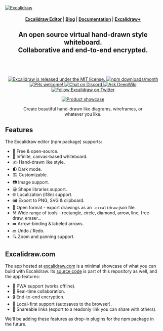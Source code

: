 <a href="https://excalidraw.com/" target="_blank" rel="noopener">
  <picture>
    <source media="(prefers-color-scheme: dark)" alt="Excalidraw" srcset="https://excalidraw.nyc3.cdn.digitaloceanspaces.com/github/excalidraw_github_cover_2_dark.png" />
    <img alt="Excalidraw" src="https://edas-hz.oss-cn-hangzhou.aliyuncs.com/edas-apps/charts-store/excalidraw/image/excalidraw_github_cover_2.png" />
  </picture>
</a>

<h4 align="center">
  <a href="https://excalidraw.com">Excalidraw Editor</a> |
  <a href="https://plus.excalidraw.com/blog">Blog</a> |
  <a href="https://docs.excalidraw.com">Documentation</a> |
  <a href="https://plus.excalidraw.com">Excalidraw+</a>
</h4>

<div align="center">
  <h2>
    An open source virtual hand-drawn style whiteboard. </br>
    Collaborative and end-to-end encrypted. </br>
  <br />
  </h2>
</div>

<br />
<p align="center">
  <a href="https://github.com/excalidraw/excalidraw/blob/master/LICENSE">
    <img alt="Excalidraw is released under the MIT license." src="https://edas-hz.oss-cn-hangzhou.aliyuncs.com/edas-apps/charts-store/excalidraw/image/license-MIT-blue.svg"  />
  </a>
  <a href="https://www.npmjs.com/package/@excalidraw/excalidraw">
    <img alt="npm downloads/month" src="https://edas-hz.oss-cn-hangzhou.aliyuncs.com/edas-apps/charts-store/excalidraw/image/68747470733a2f2f696d672e736869656c64732e696f2f6e706d2f646d2f40657863616c69647261772f657863616c6964726177.svg"  />
  </a>
  <a href="https://docs.excalidraw.com/docs/introduction/contributing">
    <img alt="PRs welcome!" src="https://edas-hz.oss-cn-hangzhou.aliyuncs.com/edas-apps/charts-store/excalidraw/image/PRs-welcome-brightgreen.svg"  />
  </a>
  <a href="https://discord.gg/UexuTaE">
    <img alt="Chat on Discord" src="https://edas-hz.oss-cn-hangzhou.aliyuncs.com/edas-apps/charts-store/excalidraw/image/68747470733a2f2f696d672e736869656c64732e696f2f646973636f72642f3732333637323433303734343137343638323f636f6c6f723d373338616436266c6162656c3d436861742532306f6e253230446973636f7264266c6f676f3d646973636f7264266c6f676f436f6c6f723d6666666666662677.svg"/>
  </a>
  <a href="https://deepwiki.com/excalidraw/excalidraw">
    <img alt="Ask DeepWiki" src="https://edas-hz.oss-cn-hangzhou.aliyuncs.com/edas-apps/charts-store/excalidraw/image/badge.svg" />
  </a>
  <a href="https://twitter.com/excalidraw">
    <img alt="Follow Excalidraw on Twitter" src="https://edas-hz.oss-cn-hangzhou.aliyuncs.com/edas-apps/charts-store/excalidraw/image/excalidraw.svg"/>
  </a>
</p>

<div align="center">
  <figure>
    <a href="https://excalidraw.com" target="_blank" rel="noopener">
      <img src="https://edas-hz.oss-cn-hangzhou.aliyuncs.com/edas-apps/charts-store/excalidraw/image/github_2Fproduct_showcase.png" alt="Product showcase" />
    </a>
    <figcaption>
      <p align="center">
        Create beautiful hand-drawn like diagrams, wireframes, or whatever you like.
      </p>
    </figcaption>
  </figure>
</div>

## Features

The Excalidraw editor (npm package) supports:

- 💯&nbsp;Free & open-source.
- 🎨&nbsp;Infinite, canvas-based whiteboard.
- ✍️&nbsp;Hand-drawn like style.
- 🌓&nbsp;Dark mode.
- 🏗️&nbsp;Customizable.
- 📷&nbsp;Image support.
- 😀&nbsp;Shape libraries support.
- 🌐&nbsp;Localization (i18n) support.
- 🖼️&nbsp;Export to PNG, SVG & clipboard.
- 💾&nbsp;Open format - export drawings as an `.excalidraw` json file.
- ⚒️&nbsp;Wide range of tools - rectangle, circle, diamond, arrow, line, free-draw, eraser...
- ➡️&nbsp;Arrow-binding & labeled arrows.
- 🔙&nbsp;Undo / Redo.
- 🔍&nbsp;Zoom and panning support.

## Excalidraw.com

The app hosted at [excalidraw.com](https://excalidraw.com) is a minimal showcase of what you can build with Excalidraw. Its [source code](https://github.com/excalidraw/excalidraw/tree/master/excalidraw-app) is part of this repository as well, and the app features:

- 📡&nbsp;PWA support (works offline).
- 🤼&nbsp;Real-time collaboration.
- 🔒&nbsp;End-to-end encryption.
- 💾&nbsp;Local-first support (autosaves to the browser).
- 🔗&nbsp;Shareable links (export to a readonly link you can share with others).

We'll be adding these features as drop-in plugins for the npm package in the future.
